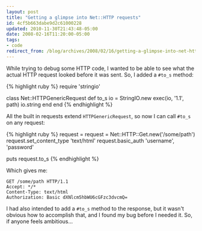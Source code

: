 ```yaml
---
layout: post
title: "Getting a glimpse into Net::HTTP requests"
id: 4cf5b663dabe9d2c61000228
updated: 2010-11-30T21:43:48-05:00
date: 2008-02-16T11:20:00-05:00
tags:
- code
redirect_from: /blog/archives/2008/02/16/getting-a-glimpse-into-net-http-requests/
---
```


While trying to debug some HTTP code, I wanted to be able to see what the actual HTTP request looked before it was sent. So, I added a `#to_s` method:

{% highlight ruby %}
require 'stringio'

class Net::HTTPGenericRequest
  def to_s
    io = StringIO.new
    exec(io, '1.1', path)
    io.string
  end
end
{% endhighlight %}

All the built in requests extend `HTTPGenericRequest`, so now I can call `#to_s` on any request:

{% highlight ruby %}
request = request = Net::HTTP::Get.new('/some/path')
request.set_content_type 'text/html'
request.basic_auth 'username', 'password'

puts request.to_s
{% endhighlight %}

Which gives me:

    GET /some/path HTTP/1.1
    Accept: */*
    Content-Type: text/html
    Authorization: Basic dXNlcm5hbWU6cGFzc3dvcmQ=

I had also intended to add a `#to_s` method to the response, but it wasn't obvious how to accomplish that, and I found my bug before I needed it. So, if anyone feels ambitious…

